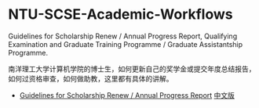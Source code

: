 # NTU-SCSE-Academic-Workflows
Guidelines for Scholarship Renew / Annual Progress Report, Qualifying Examination and Graduate Training Programme / Graduate Assistantship Programme.  

南洋理工大学计算机学院的博士生，如何更新自己的奖学金或提交年度总结报告，如何过资格审查，如何做助教，这里都有具体的讲解。  

- [Guidelines for Scholarship Renew / Annual Progress Report](https://github.com/yiweifengyan/NTU-SCSE-Academic-Workflows/blob/master/Scholarship%20Renewal%20-%20Annual%20Progress%20Report.md) [中文版](https://github.com/yiweifengyan/NTU-SCSE-Academic-Workflows/blob/master/Scholarship%20Renewal%20-%20Annual%20Progress%20Report%20%E4%B8%AD%E6%96%87%E7%89%88.md)
